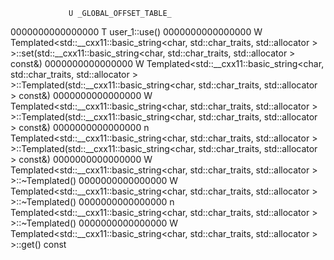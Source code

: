                  U _GLOBAL_OFFSET_TABLE_
0000000000000000 T user_1::use()
0000000000000000 W Templated<std::__cxx11::basic_string<char, std::char_traits<char>, std::allocator<char> > >::set(std::__cxx11::basic_string<char, std::char_traits<char>, std::allocator<char> > const&)
0000000000000000 W Templated<std::__cxx11::basic_string<char, std::char_traits<char>, std::allocator<char> > >::Templated(std::__cxx11::basic_string<char, std::char_traits<char>, std::allocator<char> > const&)
0000000000000000 W Templated<std::__cxx11::basic_string<char, std::char_traits<char>, std::allocator<char> > >::Templated(std::__cxx11::basic_string<char, std::char_traits<char>, std::allocator<char> > const&)
0000000000000000 n Templated<std::__cxx11::basic_string<char, std::char_traits<char>, std::allocator<char> > >::Templated(std::__cxx11::basic_string<char, std::char_traits<char>, std::allocator<char> > const&)
0000000000000000 W Templated<std::__cxx11::basic_string<char, std::char_traits<char>, std::allocator<char> > >::~Templated()
0000000000000000 W Templated<std::__cxx11::basic_string<char, std::char_traits<char>, std::allocator<char> > >::~Templated()
0000000000000000 n Templated<std::__cxx11::basic_string<char, std::char_traits<char>, std::allocator<char> > >::~Templated()
0000000000000000 W Templated<std::__cxx11::basic_string<char, std::char_traits<char>, std::allocator<char> > >::get() const
